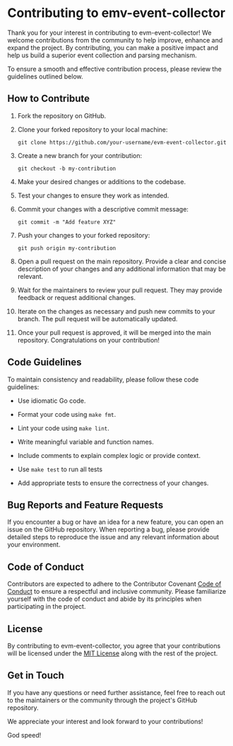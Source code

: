 # Contributing to emv-event-collector

Thank you for your interest in contributing to evm-event-collector! We welcome contributions from the community to help improve, enhance and expand the project. By contributing, you can make a positive impact and help us build a superior event collection and parsing mechanism.

To ensure a smooth and effective contribution process, please review the guidelines outlined below.

## How to Contribute

1. Fork the repository on GitHub.

2. Clone your forked repository to your local machine:

   ```shell
   git clone https://github.com/your-username/evm-event-collector.git
   ```

3. Create a new branch for your contribution:

   ```shell
   git checkout -b my-contribution
   ```

4. Make your desired changes or additions to the codebase.

5. Test your changes to ensure they work as intended.

6. Commit your changes with a descriptive commit message:

   ```shell
   git commit -m "Add feature XYZ" 
   ```

7. Push your changes to your forked repository:

   ```shell
   git push origin my-contribution
   ```

8. Open a pull request on the main repository. Provide a clear and concise description of your changes and any additional information that may be relevant.

9. Wait for the maintainers to review your pull request. They may provide feedback or request additional changes.

10. Iterate on the changes as necessary and push new commits to your branch. The pull request will be automatically updated.

11. Once your pull request is approved, it will be merged into the main repository. Congratulations on your contribution!

## Code Guidelines

To maintain consistency and readability, please follow these code guidelines:

- Use idiomatic Go code.

- Format your code using `make fmt`.

- Lint your code using `make lint`.

- Write meaningful variable and function names.

- Include comments to explain complex logic or provide context.

- Use `make test` to run all tests

- Add appropriate tests to ensure the correctness of your changes.

## Bug Reports and Feature Requests

If you encounter a bug or have an idea for a new feature, you can open an issue on the GitHub repository. When reporting a bug, please provide detailed steps to reproduce the issue and any relevant information about your environment.

## Code of Conduct

Contributors are expected to adhere to the Contributor Covenant [Code of Conduct](https://www.contributor-covenant.org/version/2/0/code_of_conduct.html) to ensure a respectful and inclusive community. Please familiarize yourself with the code of conduct and abide by its principles when participating in the project.

## License

By contributing to evm-event-collector, you agree that your contributions will be licensed under the [MIT License](LICENSE) along with the rest of the project.

## Get in Touch

If you have any questions or need further assistance, feel free to reach out to the maintainers or the community through the project's GitHub repository.

We appreciate your interest and look forward to your contributions!

God speed!